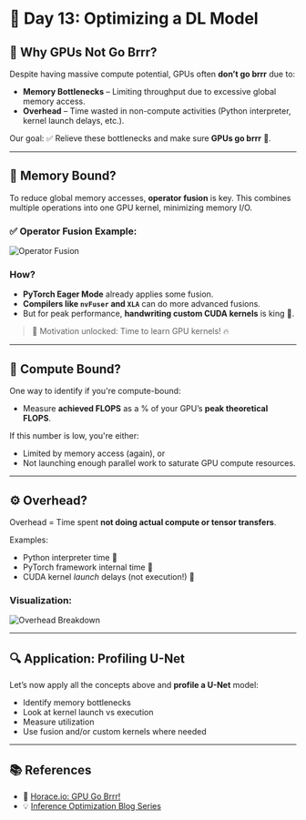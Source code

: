 # 🧠 Day 13: Optimizing a DL Model

## 🚫 Why GPUs Not Go Brrr?

Despite having massive compute potential, GPUs often **don’t go brrr** due to:

- **Memory Bottlenecks** – Limiting throughput due to excessive global memory access.
- **Overhead** – Time wasted in non-compute activities (Python interpreter, kernel launch delays, etc.).

Our goal: ✅ Relieve these bottlenecks and make sure **GPUs go brrr** 💨.

---

## 🧵 Memory Bound?

To reduce global memory accesses, **operator fusion** is key. This combines multiple operations into one GPU kernel, minimizing memory I/O.

### ✅ Operator Fusion Example:
![Operator Fusion](https://github.com/user-attachments/assets/d19c1dce-6869-4d5c-b260-62fea339ebbd)

### How?

- **PyTorch Eager Mode** already applies some fusion.
- **Compilers like `nvFuser` and `XLA`** can do more advanced fusions.
- But for peak performance, **handwriting custom CUDA kernels** is king 👑.

> 🎯 Motivation unlocked: Time to learn GPU kernels! 🔥

---

## 🔢 Compute Bound?

One way to identify if you're compute-bound:
- Measure **achieved FLOPS** as a % of your GPU’s **peak theoretical FLOPS**.

If this number is low, you're either:
- Limited by memory access (again), or
- Not launching enough parallel work to saturate GPU compute resources.

---

## ⚙️ Overhead?

Overhead = Time spent **not doing actual compute or tensor transfers**.

Examples:
- Python interpreter time 🐍
- PyTorch framework internal time 🧱
- CUDA kernel *launch* delays (not execution!) 🚀

### Visualization:
![Overhead Breakdown](https://github.com/user-attachments/assets/e288d349-5d27-4754-8b82-dd7031096b75)

---

## 🔍 Application: Profiling U-Net

Let’s now apply all the concepts above and **profile a U-Net** model:
- Identify memory bottlenecks
- Look at kernel launch vs execution
- Measure utilization
- Use fusion and/or custom kernels where needed

---

## 📚 References

- 📝 [Horace.io: GPU Go Brrr!](https://horace.io/brrr_intro.html)  
- 💡 [Inference Optimization Blog Series](https://github.com/vdesai2014/inference-optimization-blog-post/tree/main/part-3)
